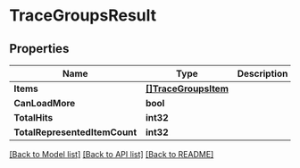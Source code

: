 # TraceGroupsResult

## Properties

Name | Type | Description | Notes
------------ | ------------- | ------------- | -------------
**Items** | [**[]TraceGroupsItem**](TraceGroupsItem.md) |  | 
**CanLoadMore** | **bool** |  | [optional] 
**TotalHits** | **int32** |  | [optional] 
**TotalRepresentedItemCount** | **int32** |  | [optional] 

[[Back to Model list]](../README.md#documentation-for-models) [[Back to API list]](../README.md#documentation-for-api-endpoints) [[Back to README]](../README.md)


